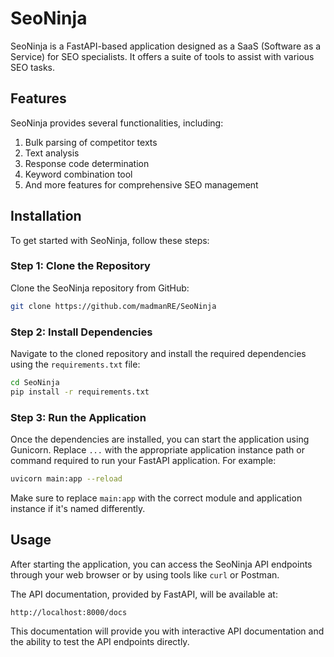 # SeoNinja

SeoNinja is a FastAPI-based application designed as a SaaS (Software as a Service) for SEO specialists. It offers a suite of tools to assist with various SEO tasks.

## Features

SeoNinja provides several functionalities, including:

1. Bulk parsing of competitor texts
2. Text analysis
3. Response code determination
4. Keyword combination tool
5. And more features for comprehensive SEO management

## Installation

To get started with SeoNinja, follow these steps:

### Step 1: Clone the Repository

Clone the SeoNinja repository from GitHub:

```bash
git clone https://github.com/madmanRE/SeoNinja
```

### Step 2: Install Dependencies

Navigate to the cloned repository and install the required dependencies using the `requirements.txt` file:

```bash
cd SeoNinja
pip install -r requirements.txt
```

### Step 3: Run the Application

Once the dependencies are installed, you can start the application using Gunicorn. Replace `...` with the appropriate application instance path or command required to run your FastAPI application. For example:

```bash
uvicorn main:app --reload
```

Make sure to replace `main:app` with the correct module and application instance if it's named differently.

## Usage

After starting the application, you can access the SeoNinja API endpoints through your web browser or by using tools like `curl` or Postman.

The API documentation, provided by FastAPI, will be available at:

```
http://localhost:8000/docs
```

This documentation will provide you with interactive API documentation and the ability to test the API endpoints directly.
